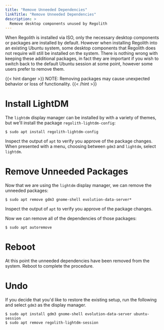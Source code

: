 ```yaml
---
title: "Remove Unneeded Dependencies"
linkTitle: "Remove Unneeded Dependencies"
description: >
  Remove desktop components unused by Regolith
---
```


When Regolith is installed via ISO, only the necessary desktop components or packages are installed by default.  However when installing Regolith into an existing Ubuntu system, some desktop components that Regolith does not require will still be installed on the system.  There is nothing wrong with keeping these additional packages, in fact they are important if you wish to switch back to the default Ubuntu session at some point, however some users prefer to remove them.

{{< hint danger >}}
NOTE: Removing packages may cause unexpected behavior or loss of functionality.
{{< /hint >}}

# Install LightDM

The `lightdm` display manager can be installed by with a variety of themes, but we'll install the package `regolith-lightdm-config`:

```console
$ sudo apt install regolith-lightdm-config
```

Inspect the output of `apt` to verify you approve of the package changes.  When presented with a menu, choosing between `gdm3` and `lightdm`, select `lightdm`.

# Remove Unneeded Packages

Now that we are using the `lightdm` display manager, we can remove the unneeded packages:

```console
$ sudo apt remove gdm3 gnome-shell evolution-data-server*
```

Inspect the output of `apt` to verify you approve of the package changes.

Now we can remove all of the dependencies of those packages:

```console
$ sudo apt autoremove
```

# Reboot

At this point the unneeded dependencies have been removed from the system.  Reboot to complete the procedure.

# Undo

If you decide that you'd like to restore the existing setup, run the following and select `gdm3` as the display manager.

```console
$ sudo apt install gdm3 gnome-shell evolution-data-server ubuntu-session
$ sudo apt remove regolith-lightdm-session 
```

